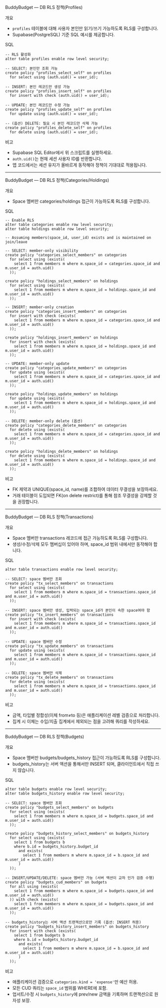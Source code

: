 BuddyBudget — DB RLS 정책(Profiles)

개요

- `profiles` 테이블에 대해 사용자 본인만 읽기/쓰기 가능하도록 RLS를 구성합니다.
- Supabase(PostgreSQL) 기준 SQL 예시를 제공합니다.

SQL

```
-- RLS 활성화
alter table profiles enable row level security;

-- SELECT: 본인만 조회 가능
create policy "profiles_select_self" on profiles
  for select using (auth.uid() = user_id);

-- INSERT: 본인 레코드만 생성 가능
create policy "profiles_insert_self" on profiles
  for insert with check (auth.uid() = user_id);

-- UPDATE: 본인 레코드만 수정 가능
create policy "profiles_update_self" on profiles
  for update using (auth.uid() = user_id);

-- (옵션) DELETE: 필요 시 본인 레코드만 삭제 가능
create policy "profiles_delete_self" on profiles
  for delete using (auth.uid() = user_id);
```

비고

- Supabase SQL Editor에서 위 스크립트를 실행하세요.
- `auth.uid()`는 현재 세션 사용자 ID를 반환합니다.
- 앱 코드에서는 세션 유지가 올바르게 동작해야 정책이 기대대로 적용됩니다.

---

BuddyBudget — DB RLS 정책(Categories/Holdings)

개요

- Space 멤버만 categories/holdings 접근이 가능하도록 RLS를 구성합니다.

SQL

```
-- Enable RLS
alter table categories enable row level security;
alter table holdings enable row level security;

-- Assuming members(space_id, user_id) exists and is maintained on join/leave

-- SELECT: member-only visibility
create policy "categories_select_members" on categories
  for select using (exists(
    select 1 from members m where m.space_id = categories.space_id and m.user_id = auth.uid()
  ));

create policy "holdings_select_members" on holdings
  for select using (exists(
    select 1 from members m where m.space_id = holdings.space_id and m.user_id = auth.uid()
  ));

-- INSERT: member-only creation
create policy "categories_insert_members" on categories
  for insert with check (exists(
    select 1 from members m where m.space_id = categories.space_id and m.user_id = auth.uid()
  ));

create policy "holdings_insert_members" on holdings
  for insert with check (exists(
    select 1 from members m where m.space_id = holdings.space_id and m.user_id = auth.uid()
  ));

-- UPDATE: member-only update
create policy "categories_update_members" on categories
  for update using (exists(
    select 1 from members m where m.space_id = categories.space_id and m.user_id = auth.uid()
  ));

create policy "holdings_update_members" on holdings
  for update using (exists(
    select 1 from members m where m.space_id = holdings.space_id and m.user_id = auth.uid()
  ));

-- DELETE: member-only delete (옵션)
create policy "categories_delete_members" on categories
  for delete using (exists(
    select 1 from members m where m.space_id = categories.space_id and m.user_id = auth.uid()
  ));

create policy "holdings_delete_members" on holdings
  for delete using (exists(
    select 1 from members m where m.space_id = holdings.space_id and m.user_id = auth.uid()
  ));
```

비고

- FK 제약과 UNIQUE(space_id, name)를 조합하여 데이터 무결성을 보장하세요.
- 거래 테이블이 도입되면 FK(on delete restrict)를 통해 참조 무결성을 강제할 것을 권장합니다.

---

BuddyBudget — DB RLS 정책(Transactions)

개요

- Space 멤버만 transactions 레코드에 접근 가능하도록 RLS를 구성합니다.
- 생성/수정/삭제 모두 멤버십이 있어야 하며, space_id 범위 내에서만 동작해야 합니다.

SQL

```
alter table transactions enable row level security;

-- SELECT: space 멤버만 조회
create policy "tx_select_members" on transactions
  for select using (exists(
    select 1 from members m where m.space_id = transactions.space_id and m.user_id = auth.uid()
  ));

-- INSERT: space 멤버만 생성, 입력되는 space_id가 본인이 속한 space여야 함
create policy "tx_insert_members" on transactions
  for insert with check (exists(
    select 1 from members m where m.space_id = transactions.space_id and m.user_id = auth.uid()
  ));

-- UPDATE: space 멤버만 수정
create policy "tx_update_members" on transactions
  for update using (exists(
    select 1 from members m where m.space_id = transactions.space_id and m.user_id = auth.uid()
  ));

-- DELETE: space 멤버만 삭제
create policy "tx_delete_members" on transactions
  for delete using (exists(
    select 1 from members m where m.space_id = transactions.space_id and m.user_id = auth.uid()
  ));
```

비고

- 금액, 타입별 정합성(이체 from≠to 등)은 애플리케이션 레벨 검증으로 처리합니다.
- 집계 시 이체는 수입/지출 집계에서 제외되는 점을 고려해 쿼리를 작성하세요.

---

BuddyBudget — DB RLS 정책(Budgets)

개요

- Space 멤버만 budgets/budgets_history 접근이 가능하도록 RLS를 구성합니다.
- budgets_history는 서버 액션을 통해서만 INSERT 되며, 클라이언트에서 직접 쓰지 않습니다.

SQL

```
alter table budgets enable row level security;
alter table budgets_history enable row level security;

-- SELECT: space 멤버만 조회
create policy "budgets_select_members" on budgets
  for select using (exists(
    select 1 from members m where m.space_id = budgets.space_id and m.user_id = auth.uid()
  ));

create policy "budgets_history_select_members" on budgets_history
  for select using (exists(
    select 1 from budgets b
    where b.id = budgets_history.budget_id
      and exists(
        select 1 from members m where m.space_id = b.space_id and m.user_id = auth.uid()
      )
  ));

-- INSERT/UPDATE/DELETE: space 멤버만 가능 (서버 액션이 교차 인가 검증 수행)
create policy "budgets_cud_members" on budgets
  for all using (exists(
    select 1 from members m where m.space_id = budgets.space_id and m.user_id = auth.uid()
  )) with check (exists(
    select 1 from members m where m.space_id = budgets.space_id and m.user_id = auth.uid()
  ));

-- budgets_history는 서버 액션 트랜잭션으로만 기록 (옵션: INSERT 허용)
create policy "budgets_history_insert_members" on budgets_history
  for insert with check (exists(
    select 1 from budgets b
    where b.id = budgets_history.budget_id
      and exists(
        select 1 from members m where m.space_id = b.space_id and m.user_id = auth.uid()
      )
  ));
```

비고

- 애플리케이션 검증으로 `categories.kind = 'expense'`만 예산 허용.
- 모든 CUD 쿼리는 `space_id` 범위를 WHERE에 포함.
- 업서트/수정 시 `budgets_history`에 prev/new 금액을 기록하며 트랜잭션으로 원자성 보장.
